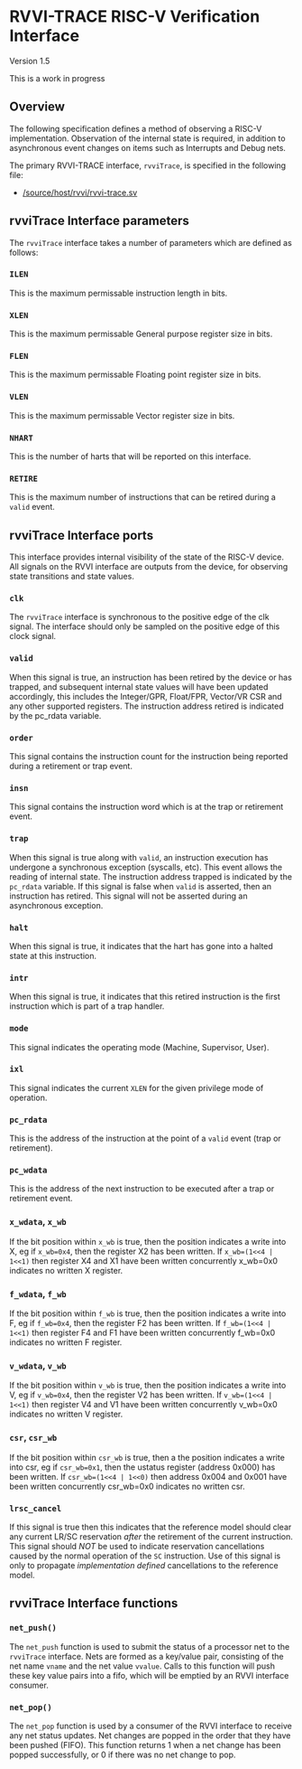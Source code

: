 # RVVI-TRACE RISC-V Verification Interface

Version 1.5

This is a work in progress


## Overview

The following specification defines a method of observing a RISC-V
implementation. Observation of the internal state is required, in addition to
asynchronous event changes on items such as Interrupts and Debug nets.

The primary RVVI-TRACE interface, `rvviTrace`, is specified in the following
file:
- [/source/host/rvvi/rvvi-trace.sv](../source/host/rvvi/rvvi-trace.sv)


## rvviTrace Interface parameters

The `rvviTrace` interface takes a number of parameters which are defined as
follows:

### `ILEN`
This is the maximum permissable instruction length in bits.

### `XLEN`
This is the maximum permissable General purpose register size in bits.

### `FLEN`
This is the maximum permissable Floating point register size in bits.

### `VLEN`
This is the maximum permissable Vector register size in bits.

### `NHART`
This is the number of harts that will be reported on this interface.

### `RETIRE`
This is the maximum number of instructions that can be retired during a
`valid` event.


## rvviTrace Interface ports

This interface provides internal visibility of the state of the RISC-V device.
All signals on the RVVI interface are outputs from the device, for observing
state transitions and state values.

### `clk`
The `rvviTrace` interface is synchronous to the positive edge of the clk signal.
The interface should only be sampled on the positive edge of this clock signal.

### `valid`
When this signal is true, an instruction has been retired by the device or has
trapped, and subsequent internal state values will have been updated
accordingly, this includes the Integer/GPR, Float/FPR, Vector/VR CSR and any
other supported registers. The instruction address retired is indicated by the
pc_rdata variable.

### `order`
This signal contains the instruction count for the instruction being reported
during a retirement or trap event.

### `insn`
This signal contains the instruction word which is at the trap or retirement
event.

### `trap`
When this signal is true along with `valid`, an instruction execution has
undergone a synchronous exception (syscalls, etc). This event allows the reading
of internal state. The instruction address trapped is indicated by the
`pc_rdata` variable. If this signal is false when `valid` is asserted, then an
instruction has retired. This signal will not be asserted during an asynchronous
exception.

### `halt`
When this signal is true, it indicates that the hart has gone into a halted
state at this instruction.

### `intr`
When this signal is true, it indicates that this retired instruction is the
first instruction which is part of a trap handler.

### `mode`
This signal indicates the operating mode (Machine, Supervisor, User).

### `ixl`
This signal indicates the current `XLEN` for the given privilege mode of
operation.

### `pc_rdata`
This is the address of the instruction at the point of a `valid` event (trap or
retirement).

### `pc_wdata`
This is the address of the next instruction to be executed after a trap or
retirement event.

### `x_wdata`, `x_wb`
If the bit position within `x_wb` is true, then the position indicates a write
into X, eg if `x_wb=0x4`, then the register X2 has been written. If
`x_wb=(1<<4 | 1<<1)` then register X4 and X1 have been written concurrently
x_wb=0x0 indicates no written X register.

### `f_wdata`, `f_wb`
If the bit position within `f_wb` is true, then the position indicates a write
into F, eg if `f_wb=0x4`, then the register F2 has been written. If
`f_wb=(1<<4 | 1<<1)` then register F4 and F1 have been written concurrently
f_wb=0x0 indicates no written F register.

### `v_wdata`, `v_wb`
If the bit position within `v_wb` is true, then the position indicates a write
into V, eg if `v_wb=0x4`, then the register V2 has been written. If
`v_wb=(1<<4 | 1<<1)` then register V4 and V1 have been written concurrently
v_wb=0x0 indicates no written V register.

### `csr`, `csr_wb`
If the bit position within `csr_wb` is true, then a the position indicates a
write into csr, eg if `csr_wb=0x1`, then the ustatus register (address 0x000)
has been written. If `csr_wb=(1<<4 | 1<<0)` then address 0x004 and 0x001 have
been written concurrently csr_wb=0x0 indicates no written csr.

### `lrsc_cancel`
If this signal is true then this indicates that the reference model should clear
any current LR/SC reservation _after_ the retirement of the current instruction.
This signal should _NOT_ be used to indicate reservation cancellations caused by
the normal operation of the `SC` instruction. Use of this signal is only to
propagate _implementation defined_ cancellations to the reference model.


## rvviTrace Interface functions

### `net_push()`
The `net_push` function is used to submit the status of a processor net to the
`rvviTrace` interface. Nets are formed as a key/value pair, consisting of the
net name `vname` and the net value `vvalue`. Calls to this function will push
these key value pairs into a fifo, which will be emptied by an RVVI interface
consumer.

### `net_pop()`
The `net_pop` function is used by a consumer of the RVVI interface to receive
any net status updates. Net changes are popped in the order that they have been
pushed (FIFO). This function returns 1 when a net change has been popped
successfully, or 0 if there was no net change to pop.
